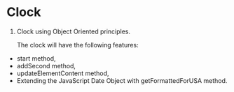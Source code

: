 # Clock

1.  Clock using Object Oriented principles.

    The clock will have the following features:

- start method,
- addSecond method,
- updateElementContent method,
- Extending the JavaScript Date Object with getFormattedForUSA method.
